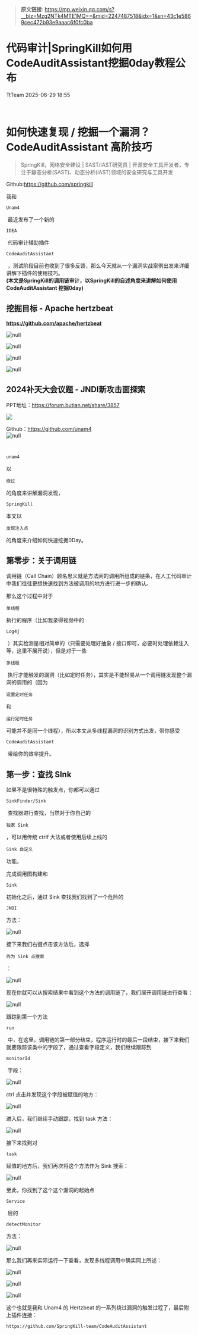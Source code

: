 > **原文链接**: https://mp.weixin.qq.com/s?__biz=Mzg2NTk4MTE1MQ==&mid=2247487518&idx=1&sn=43c1e5869cec472b93e9aaac6f0fc0ba

#  代码审计|SpringKill如何用CodeAuditAssistant挖掘0day教程公布  
 TtTeam   2025-06-29 18:55  
  
   
  
# 如何快速复现 / 挖掘一个漏洞？CodeAuditAssistant 高阶技巧  
> SpringKill，网络安全建设 | SAST/IAST研究员 | 开源安全工具开发者，专注于静态分析(SAST)、动态分析(IAST)领域的安全研究与工具开发  
  
Github:https://github.com/springkill  
  
  
我和
```
Unam4
```

  
 最近发布了一个新的
```
IDEA
```

  
 代码审计辅助插件
```
CodeAuditAssistant
```

  
 ，测试阶段目前也收到了很多反馈，那么今天就从一个漏洞实战案例出发来详细讲解下插件的使用技巧。  
**(本文是SpringKill的调用链审计，以SpringKill的自述角度来讲解如何使用CodeAuditAssistant 挖掘0day)**  
  
## 挖掘目标 - Apache hertzbeat  
  
**https://github.com/apache/hertzbeat**  
  
![](https://mmbiz.qpic.cn/sz_mmbiz_jpg/hFPkDXcMlMsItnV9OKcTENTwSOyNDnicN1CkcLrRT5Bq1qVYDYHrHwMOxnyibHPy9DLccMHeHLk0gITL1L10YiaxQ/640?wx_fmt=jpeg&from=appmsg "null")  
  
  
![](https://mmbiz.qpic.cn/sz_mmbiz_jpg/hFPkDXcMlMsItnV9OKcTENTwSOyNDnicNbUJMLyHTwtW40p8onTGOl83gHMMiaf5uvDyhpgErZQ7hicjjGZ6CdNcg/640?wx_fmt=jpeg&from=appmsg "null")  
  
  
![](https://mmbiz.qpic.cn/sz_mmbiz_jpg/hFPkDXcMlMsItnV9OKcTENTwSOyNDnicNicZ1Jy1kFPvQZoneft38dnHHibcY4wC4WsrNSUYFk2HJ2eib8s7DLVw0Q/640?wx_fmt=jpeg&from=appmsg "null")  
  
  
![](https://mmbiz.qpic.cn/sz_mmbiz_jpg/hFPkDXcMlMsItnV9OKcTENTwSOyNDnicNJhvLTzgV9qddn3FPZUkeAv7iacy9eN7GibXtajK3JX5MpRQ7wyV8bzVg/640?wx_fmt=jpeg&from=appmsg "null")  
  
## 2024补天大会议题 - JNDI新攻击面探索  
  
PPT地址：https://forum.butian.net/share/3857  
  
![](https://mmbiz.qpic.cn/sz_mmbiz_png/hFPkDXcMlMsItnV9OKcTENTwSOyNDnicNQibKah2OIgo3x4THqd73KE6dIhGicVhfyv26icuTqqqHjVPiaanqIeCGpQ/640?wx_fmt=png&from=appmsg "")  
  
  
Github：https://github.com/unam4  
![](https://mmbiz.qpic.cn/sz_mmbiz_png/hFPkDXcMlMsItnV9OKcTENTwSOyNDnicNCCyGQeLicO02L2z5BNOiaTibgXRZW1SOUiaLQLc57Kj8LfL6EHMO5icxtcg/640?wx_fmt=png&from=appmsg "null")  
  

```


```

  
  

```
unam4
```

  
以
```
绕过
```

  
的角度来讲解漏洞发现，
```
SpringKill
```

  
本文以
```
发现注入点
```

  
的角度来介绍如何快速挖掘0Day。  
  
## 第零步：关于调用链  
  
调用链（Call Chain）顾名思义就是方法间的调用所组成的链条，在人工代码审计中我们往往更想快速找到方法被调用的地方进行进一步的确认。  
  
那么这个过程中对于
```
单线程
```

  
执行的程序（比如我录得视频中的
```
Log4j
```

  
 ）其实检测是相对简单的（只需要处理好抽象 / 接口即可，必要时处理依赖注入等，这里不展开说），但是对于一些
```
多线程
```

  
 执行才能触发的漏洞（比如定时任务），其实是不能轻易从一个调用链发现整个漏洞的调用的（因为
```
设置定时任务
```

  
和
```
运行定时任务
```

  
可能并不是同一个线程），所以本文从多线程漏洞的识别方式出发，带你感受
```
CodeAuditAssistant
```

  
 带给你的效率提升。  
## 第一步：查找 SInk  
  
如果不是很特殊的触发点，你都可以通过
```
SinkFinder/Sink
```

  
 查找器进行查找，当然对于你自己的
```
独家 Sink
```

  
，可以用传统 ctrlf 大法或者使用后续上线的
```
Sink 自定义
```

  
功能。  
  
完成调用图构建和
```
Sink
```

  
初始化之后，通过 Sink 查找我们找到了一个危险的
```
JNDI
```

  
方法：  
  
![](https://mmbiz.qpic.cn/sz_mmbiz_png/hFPkDXcMlMsItnV9OKcTENTwSOyNDnicNIFQwb1WxAhupKMfg1xsNJbY9uaP1icLBP6OA1ZBNWOUyun8LGDoGAicQ/640?wx_fmt=png&from=appmsg "null")  
  
  
接下来我们右键点击该方法后，选择
```
作为 Sink 点搜索
```

  
：  
  
![](https://mmbiz.qpic.cn/sz_mmbiz_png/hFPkDXcMlMsItnV9OKcTENTwSOyNDnicNObRk3ew1fKymCVL1AlAYt9Kuuj0xLb3cZ7O5bxMwLp2WuW94blyWlw/640?wx_fmt=png&from=appmsg "null")  
  
  
现在你就可以从搜索结果中看到这个方法的调用链了，我们展开调用链进行查看：  
  
![](https://mmbiz.qpic.cn/sz_mmbiz_png/hFPkDXcMlMsItnV9OKcTENTwSOyNDnicN2o5LlzzC6rYrTEzggGbIicQn0NRZGTzo9TckCbL75NZ1eM1VOdQOtrQ/640?wx_fmt=png&from=appmsg "null")  
  
  
跟踪到第一个方法
```
run
```

  
 中，在这里，调用链的第一部分结束，程序运行时的最后一段结束，接下来我们就要跟踪该类中的字段了，通过查看字段定义，我们继续跟踪到
```
monitorId
```

  
 字段：  
  
![](https://mmbiz.qpic.cn/sz_mmbiz_png/hFPkDXcMlMsItnV9OKcTENTwSOyNDnicNHEyFN2PA8RP6xya1A88EGM2UkSgHoXVLr9ibn6F33FKRbBuShiaLwLSQ/640?wx_fmt=png&from=appmsg "null")  
  
  
ctrl 点击并发现这个字段被赋值的地方：  
  
![](https://mmbiz.qpic.cn/sz_mmbiz_png/hFPkDXcMlMsItnV9OKcTENTwSOyNDnicN1HyKopjIjYS4Dib5ibge14GCA3TByo4piajOv2DdYZXGfaXyot04vXiatw/640?wx_fmt=png&from=appmsg "null")  
  
  
进入后，我们继续手动跟踪，找到 task 方法：  
  
![](https://mmbiz.qpic.cn/sz_mmbiz_png/hFPkDXcMlMsItnV9OKcTENTwSOyNDnicNRZiajick7qeTmCvHFa5K3Aa7UWkunA63vGLHJaMx7qcfQ1Inss3YIhRA/640?wx_fmt=png&from=appmsg "null")  
  
  
接下来找到对
```
task
```

  
赋值的地方后，我们再次将这个方法作为 Sink 搜索：  
  
![](https://mmbiz.qpic.cn/sz_mmbiz_png/hFPkDXcMlMsItnV9OKcTENTwSOyNDnicNULQ2bEib499ujRozBGebnORFl03ISjjFnVYvT9YPOtCTo84fF9I0y4w/640?wx_fmt=png&from=appmsg "null")  
  
  
至此，你找到了这个这个漏洞的起始点
```
Service
```

  
 层的
```
detectMonitor
```

  
方法：  
  
![](https://mmbiz.qpic.cn/sz_mmbiz_png/hFPkDXcMlMsItnV9OKcTENTwSOyNDnicNc8K1obv25B20wyia5z6SZGaS9kJyoZsmAnA0ykPCUrrEKrHJs6lVOzw/640?wx_fmt=png&from=appmsg "null")  
  
  
那么我们再来实际运行一下查看，发现多线程调用中确实同上所述：  
  
![](https://mmbiz.qpic.cn/sz_mmbiz_png/hFPkDXcMlMsItnV9OKcTENTwSOyNDnicNWZicJu2CAfEFoibd9mVicOqYg5h56orIicPd3sia20775OS1kSWRmRDHyBQ/640?wx_fmt=png&from=appmsg "null")  
  
  
![](https://mmbiz.qpic.cn/sz_mmbiz_png/hFPkDXcMlMsItnV9OKcTENTwSOyNDnicNMaKZa3dPYkAkCR5hYmSD55gpPxbjEQA0uRnYQEE3ovpgwSKChMG2cw/640?wx_fmt=png&from=appmsg "null")  
  
  
![](https://mmbiz.qpic.cn/sz_mmbiz_png/hFPkDXcMlMsItnV9OKcTENTwSOyNDnicNJ537j0skzaKJibJD7PrDzCP65yHqaT35UsS3MlrSOVe0gm6vq3vu2BQ/640?wx_fmt=png&from=appmsg "null")  
  
  
这个也就是我和 Unam4 的 Hertzbeat 的一系列绕过漏洞的触发过程了，最后附上插件连接：  

```
https://github.com/SpringKill-team/CodeAuditAssistant
```

  

```


```

  
  
